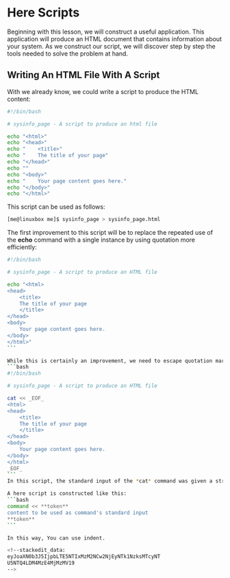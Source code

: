 # Here Scripts
Beginning with this lesson, we will construct a useful application. This application will produce an HTML document that contains information about your system. As we construct our script, we will discover step by step the tools needed to solve the problem at hand.

## Writing An HTML File With A Script
With we already know, we could write a script to produce the HTML content:
```bash
#!/bin/bash

# sysinfo_page - A script to produce an html file

echo "<html>"
echo "<head>"
echo "    <title>"
echo "    The title of your page"
echo "</head>"
echo ""
echo "<body>"
echo "    Your page content goes here."
echo "</body>"
echo "</html>"
```
This script can be used as follows:
```bash
[me@linuxbox me]$ sysinfo_page > sysinfo_page.html
```

The first improvement to this script will be to replace the repeated use of the **echo** command with a single instance by using quotation more efficiently:
````bash
#!/bin/bash

# sysinfo_page - A script to produce an HTML file

echo "<html>
<head>
	<title>
	The title of your page
	</title>
</head>
<body>
	Your page content goes here.
</body>
</html>"
```

While this is certainly an improvement, we need to escape quotation mark when you want to use it. In order to avoid the additional typing, we need to look for a better way to produce our text.
```bash
#!/bin/bash

# sysinfo_page - A script to produce an HTML file

cat << _EOF_
<html>
<head>
	<title>
	The title of your page
	</title>
</head>
<body>
	Your page content goes here.
</body>
</html>
_EOF_
```
In this script, the standard input of the *cat* command was given a stream of text from our script.

A here script is constructed like this:
```bash
command << **token**
content to be used as command's standard input
**token**
```

In this way, You can use indent.

<!--stackedit_data:
eyJoaXN0b3J5IjpbLTE5NTIxMzM2NCw2NjEyNTk1NzksMTcyNT
U5NTQ4LDM4MzE4MjMzMV19
-->